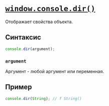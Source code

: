 # [`window.console.dir()`](../index.md)

Отображает свойства объекта.

## Синтаксис

```js
console.dir(argument);
```

### `argument`

Аргумент - любой аргумент или переменная.

## Пример

```js
console.dir(String); // f String()
```
